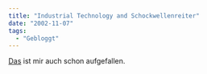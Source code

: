 ```yaml
---
title: "Industrial Technology and Schockwellenreiter"
date: "2002-11-07"
tags:
  - "Gebloggt"
---
```


[Das](https://web.archive.org/web/20030620213131/http://www.industrial-technology-and-witchcraft.de/index.php?id=P265 "Industrial Technology & Witchcraft") ist mir auch schon aufgefallen.
